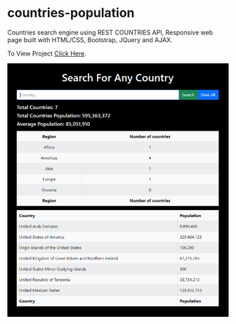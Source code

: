 # countries-population
Countries search engine using REST COUNTRIES API, Responsive web page built with HTML/CSS, Bootstrap, JQuery and AJAX.

To View Project [Click Here](https://ehabzubedat.github.io/countries-population/).

![](assets/images/preview.png)
